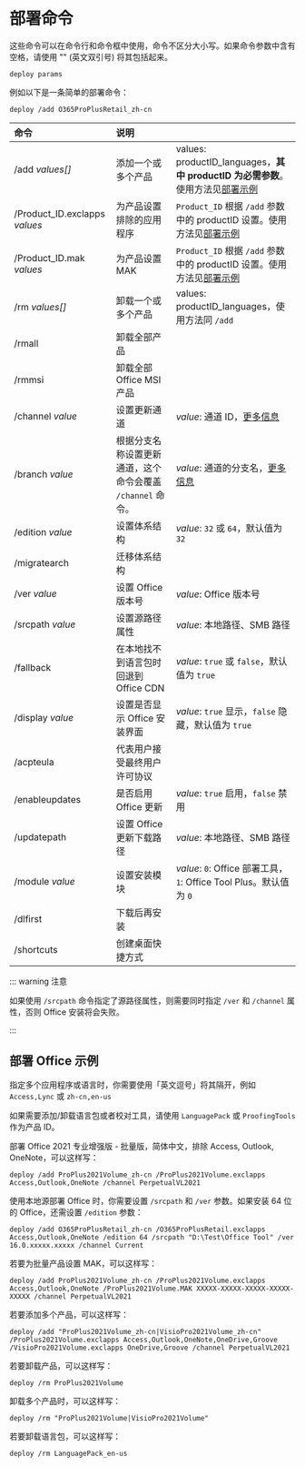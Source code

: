 # 部署命令

这些命令可以在命令行和命令框中使用，命令不区分大小写。如果命令参数中含有空格，请使用 "" (英文双引号) 将其包括起来。

``` batch
deploy params
```

例如以下是一条简单的部署命令：

``` batch
deploy /add O365ProPlusRetail_zh-cn
```

| 命令 | 说明 |  |
| :-- | :-- | :-- |
| /add *values[]* | 添加一个或多个产品 | values: productID_languages，**其中 productID 为必需参数**。使用方法见[部署示例](deploy.md#部署-office-示例) |
| /Product_ID.exclapps *values* | 为产品设置排除的应用程序 | `Product_ID` 根据 `/add` 参数中的 productID 设置。使用方法见[部署示例](deploy.md#部署-office-示例) |
| /Product_ID.mak *values* | 为产品设置 MAK | `Product_ID` 根据 `/add` 参数中的 productID 设置。使用方法见[部署示例](deploy.md#部署-office-示例) |
| /rm *values[]* | 卸载一个或多个产品 | values: productID_languages，使用方法同 `/add` |
| /rmall | 卸载全部产品 |  |
| /rmmsi | 卸载全部 Office MSI 产品 |  |
| /channel *value* | 设置更新通道 | *value*: 通道 ID，[更多信息](/zh-cn/usage/deploy/settings/basic.md#更新通道) |
| /branch *value* | 根据分支名称设置更新通道，这个命令会覆盖 `/channel` 命令。 | *value*: 通道的分支名，[更多信息](/zh-cn/usage/toolbox/general.md#查询-office-版本信息) |
| /edition *value* | 设置体系结构 | *value*: `32` 或 `64`，默认值为 `32` |
| /migratearch | 迁移体系结构 |  |
| /ver *value* | 设置 Office 版本号 | *value*: Office 版本号 |
| /srcpath *value* | 设置源路径属性 | *value*: 本地路径、SMB 路径 |
| /fallback | 在本地找不到语言包时回退到 Office CDN | *value*: `true` 或 `false`，默认值为 `true` |
| /display *value* | 设置是否显示 Office 安装界面 | *value*: `true` 显示，`false` 隐藏，默认值为 `true` |
| /acpteula | 代表用户接受最终用户许可协议 |  |
| /enableupdates | 是否启用 Office 更新 | *value*: `true` 启用，`false` 禁用 |
| /updatepath | 设置 Office 更新下载路径 | *value*: 本地路径、SMB 路径 |
| /module *value* | 设置安装模块 | *value*: `0`: Office 部署工具，`1`: Office Tool Plus。默认值为 `0` |
| /dlfirst | 下载后再安装 |  |
| /shortcuts | 创建桌面快捷方式 |  |

::: warning 注意

如果使用 `/srcpath` 命令指定了源路径属性，则需要同时指定 `/ver` 和 `/channel` 属性，否则 Office 安装将会失败。

:::

## 部署 Office 示例

指定多个应用程序或语言时，你需要使用「英文逗号」将其隔开，例如 `Access,Lync` 或 `zh-cn,en-us`

如果需要添加/卸载语言包或者校对工具，请使用 `LanguagePack` 或 `ProofingTools` 作为产品 ID。

部署 Office 2021 专业增强版 - 批量版，简体中文，排除 Access, Outlook, OneNote，可以这样写：

``` batch
deploy /add ProPlus2021Volume_zh-cn /ProPlus2021Volume.exclapps Access,Outlook,OneNote /channel PerpetualVL2021
```

使用本地源部署 Office 时，你需要设置 `/srcpath` 和 `/ver` 参数。如果安装 64 位的 Office，还需设置 `/edition` 参数：

``` batch
deploy /add O365ProPlusRetail_zh-cn /O365ProPlusRetail.exclapps Access,Outlook,OneNote /edition 64 /srcpath "D:\Test\Office Tool" /ver 16.0.xxxxx.xxxxx /channel Current
```

若要为批量产品设置 MAK，可以这样写：

``` batch
deploy /add ProPlus2021Volume_zh-cn /ProPlus2021Volume.exclapps Access,Outlook,OneNote /ProPlus2021Volume.MAK XXXXX-XXXXX-XXXXX-XXXXX-XXXXX /channel PerpetualVL2021
```

若要添加多个产品，可以这样写：

``` batch
deploy /add "ProPlus2021Volume_zh-cn|VisioPro2021Volume_zh-cn" /ProPlus2021Volume.exclapps Access,Outlook,OneNote,OneDrive,Groove /VisioPro2021Volume.exclapps OneDrive,Groove /channel PerpetualVL2021
```

若要卸载产品，可以这样写：

``` batch
deploy /rm ProPlus2021Volume
```

卸载多个产品时，可以这样写：

``` batch
deploy /rm "ProPlus2021Volume|VisioPro2021Volume"
```

若要卸载语言包，可以这样写：

``` batch
deploy /rm LanguagePack_en-us
```
